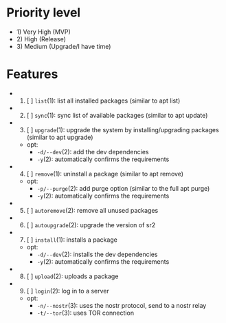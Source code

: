 # Priority level

- 1\) Very High (MVP)
- 2\) High (Release)
- 3\) Medium (Upgrade/I have time)

# Features

- 1) [ ] `list`(1): list all installed packages (similar to apt list)
- 2) [ ] `sync`(1): sync list of available packages (similar to apt update)
- 3) [ ] `upgrade`(1): upgrade the system by installing/upgrading packages (similar to apt upgrade)
    - opt:
        - `-d/--dev`(2): add the dev dependencies
        - `-y`(2): automatically confirms the requirements
- 4) [ ] `remove`(1): uninstall a package (similar to apt remove)
    - opt:
        - `-p/--purge`(2): add purge option (similar to the full apt purge)
        - `-y`(2): automatically confirms the requirements
- 5) [ ] `autoremove`(2): remove all unused packages
- 6) [ ] `autoupgrade`(2): upgrade the version of sr2
- 7) [ ] `install`(1): installs a package
    - opt:
        - `-d/--dev`(2): installs the dev dependencies
        - `-y`(2): automatically confirms the requirements
- 8) [ ] `upload`(2): uploads a package
- 9) [ ] `login`(2): log in to a server
    - opt:
        - `-n/--nostr`(3): uses the nostr protocol, send to a nostr relay
        - `-t/--tor`(3): uses TOR connection